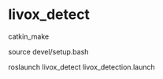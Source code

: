 # livox_detect

catkin_make

source devel/setup.bash

roslaunch livox_detect livox_detection.launch
